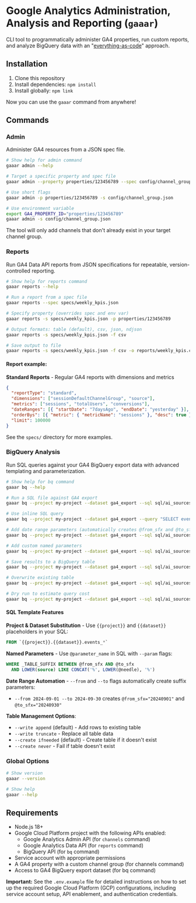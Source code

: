 # Google Analytics Administration, Analysis and Reporting (`gaaar`)

CLI tool to programmatically administer GA4 properties, run custom reports, and analyze BigQuery data with an "[everything-as-code](https://mitchellh.com/writing/as-code)" approach.

## Installation

1. Clone this repository
2. Install dependencies: `npm install`
3. Install globally: `npm link`

Now you can use the `gaaar` command from anywhere!

## Commands

### Admin

Administer GA4 resources from a JSON spec file. 

```bash
# Show help for admin command
gaaar admin --help

# Target a specific property and spec file
gaaar admin --property properties/123456789 --spec config/channel_group.json

# Use short flags
gaaar admin -p properties/123456789 -s config/channel_group.json

# Use environment variable
export GA4_PROPERTY_ID="properties/123456789"
gaaar admin -s config/channel_group.json
```

The tool will only add channels that don't already exist in your target channel group.

### Reports

Run GA4 Data API reports from JSON specifications for repeatable, version-controlled reporting.

```bash
# Show help for reports command
gaaar reports --help

# Run a report from a spec file
gaaar reports --spec specs/weekly_kpis.json

# Specify property (overrides spec and env var)
gaaar reports -s specs/weekly_kpis.json -p properties/123456789

# Output formats: table (default), csv, json, ndjson
gaaar reports -s specs/weekly_kpis.json -f csv

# Save output to file
gaaar reports -s specs/weekly_kpis.json -f csv -o reports/weekly_kpis.csv
```

#### Report example:

**Standard Reports** - Regular GA4 reports with dimensions and metrics
```json
{
  "reportType": "standard",
  "dimensions": ["sessionDefaultChannelGroup", "source"],
  "metrics": ["sessions", "totalUsers", "conversions"],
  "dateRanges": [{ "startDate": "7daysAgo", "endDate": "yesterday" }],
  "orderBys": [{ "metric": { "metricName": "sessions" }, "desc": true }],
  "limit": 100000
}
```

See the `specs/` directory for more examples.

### BigQuery Analysis

Run SQL queries against your GA4 BigQuery export data with advanced templating and parameterization.

```bash
# Show help for bq command
gaaar bq --help

# Run a SQL file against GA4 export
gaaar bq --project my-project --dataset ga4_export --sql sql/ai_sources_daily.sql

# Use inline SQL query
gaaar bq --project my-project --dataset ga4_export --query "SELECT event_date, COUNT(*) as events FROM \`{{project}}.{{dataset}}.events_*\` WHERE _TABLE_SUFFIX BETWEEN '20240901' AND '20240930' GROUP BY event_date ORDER BY event_date"

# Add date range parameters (automatically creates @from_sfx and @to_sfx params)
gaaar bq --project my-project --dataset ga4_export --sql sql/ai_sources_daily.sql --from 2024-09-01 --to 2024-09-30

# Add custom named parameters
gaaar bq --project my-project --dataset ga4_export --sql sql/ai_sources_daily.sql --param needle="chatgpt" --param country="US"

# Save results to a BigQuery table
gaaar bq --project my-project --dataset ga4_export --sql sql/ai_sources_daily.sql --dest ai_traffic_daily

# Overwrite existing table
gaaar bq --project my-project --dataset ga4_export --sql sql/ai_sources_daily.sql --dest ai_traffic_daily --write truncate

# Dry run to estimate query cost
gaaar bq --project my-project --dataset ga4_export --sql sql/ai_sources_daily.sql --dry-run
```

#### SQL Template Features

**Project & Dataset Substitution** - Use `{{project}}` and `{{dataset}}` placeholders in your SQL:
```sql
FROM `{{project}}.{{dataset}}.events_*`
```

**Named Parameters** - Use `@parameter_name` in SQL with `--param` flags:
```sql
WHERE _TABLE_SUFFIX BETWEEN @from_sfx AND @to_sfx
  AND LOWER(source) LIKE CONCAT('%', LOWER(@needle), '%')
```

**Date Range Automation** - `--from` and `--to` flags automatically create suffix parameters:
- `--from 2024-09-01 --to 2024-09-30` creates `@from_sfx="20240901"` and `@to_sfx="20240930"`

**Table Management Options**:
- `--write append` (default) - Add rows to existing table
- `--write truncate` - Replace all table data
- `--create ifneeded` (default) - Create table if it doesn't exist
- `--create never` - Fail if table doesn't exist

### Global Options

```bash
# Show version
gaaar --version

# Show help
gaaar --help
```

## Requirements

- Node.js 18+
- Google Cloud Platform project with the following APIs enabled:
  - Google Analytics Admin API (for `channels` command)
  - Google Analytics Data API (for `reports` command)
  - BigQuery API (for `bq` command)
- Service account with appropriate permissions
- A GA4 property with a custom channel group (for channels command)
- Access to GA4 BigQuery export dataset (for bq command)

**Important:** See the `.env.example` file for detailed instructions on how to set up the required Google Cloud Platform (GCP) configurations, including service account setup, API enablement, and authentication credentials.
